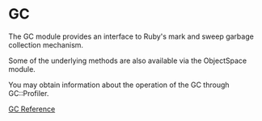 # GC

The GC module provides an interface to Ruby's mark and sweep garbage
collection mechanism.

Some of the underlying methods are also available via the ObjectSpace module.

You may obtain information about the operation of the GC through GC::Profiler.

[GC Reference](https://ruby-doc.org/core-2.6/GC.html)